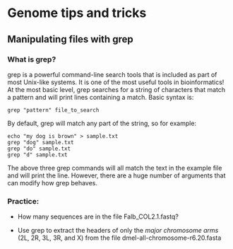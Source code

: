 # Genome tips and tricks

## Manipulating files with grep
### What is grep?

grep is a powerful command-line search tools that is included as part of most Unix-like systems. It is one of the most useful tools in bioinformatics! At the most basic level, grep searches for a string of characters that match a pattern and will print lines containing a match. Basic syntax is:  

`grep "pattern" file_to_search`  


By default, grep will match any part of the string, so for example:

```
echo "my dog is brown" > sample.txt  
grep "dog" sample.txt  
grep "do" sample.txt  
grep "d" sample.txt
```


The above three grep commands will all match the text in the example file and will print the line. However, there are a huge number of arguments that can modify how grep behaves.


### Practice:

- How many sequences are in the file Falb_COL2.1.fastq?

- Use grep to extract the headers of only the *major chromosome arms* (2L, 2R, 3L, 3R, and X) from the file dmel-all-chromosome-r6.20.fasta

